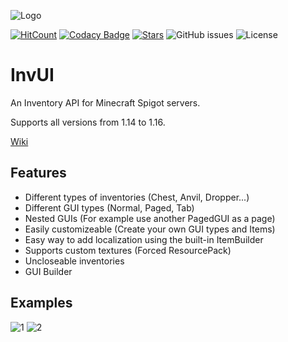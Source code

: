![Logo](https://i.imgur.com/bFqCsuj.png)

[![HitCount](http://hits.dwyl.com/NichtStudioCode/InvUI.svg)](http://hits.dwyl.com/NichtStudioCode/InvUI)
[![Codacy Badge](https://app.codacy.com/project/badge/Grade/446b3c9356744523b409a6a6d281e772)](https://www.codacy.com/gh/NichtStudioCode/InvUI/dashboard?utm_source=github.com&amp;utm_medium=referral&amp;utm_content=NichtStudioCode/InvUI&amp;utm_campaign=Badge_Grade)
[![Stars](https://img.shields.io/github/stars/NichtStudioCode/InvUI?color=ffa200)](https://github.com/NichtStudioCode/InvUI/stargazers)
![GitHub issues](https://img.shields.io/github/issues/NichtStudioCode/InvUI)
![License](https://img.shields.io/github/license/NichtStudioCode/InvUI)

# InvUI
An Inventory API for Minecraft Spigot servers.

Supports all versions from 1.14 to 1.16.

[Wiki](https://github.com/NichtStudioCode/InvUI/wiki)

## Features
* Different types of inventories (Chest, Anvil, Dropper...)
* Different GUI types (Normal, Paged, Tab)
* Nested GUIs (For example use another PagedGUI as a page)
* Easily customizeable (Create your own GUI types and Items)
* Easy way to add localization using the built-in ItemBuilder
* Supports custom textures (Forced ResourcePack)
* Uncloseable inventories
* GUI Builder

## Examples
![1](https://i.imgur.com/uaqjHSS.gif) 
![2](https://i.imgur.com/rvE7VK5.gif)
